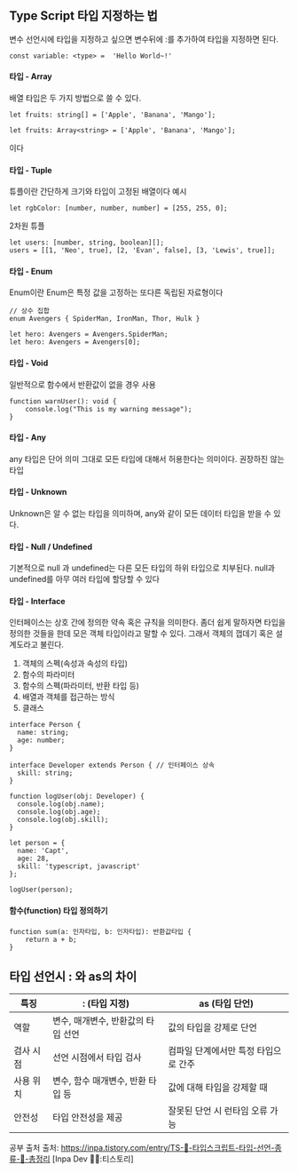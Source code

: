 ## Type Script 타입 지정하는 법

변수 선언시에 타입을 지정하고 싶으면 변수뒤에 :를 추가하여 타입을 지정하면 된다.
```tsx
const variable: <type> =  'Hello World~!'
```
#### 타입 - Array
배열 타입은 두 가지 방법으로 쓸 수 있다.
```tsx
let fruits: string[] = ['Apple', 'Banana', 'Mango'];
```
```tsx
let fruits: Array<string> = ['Apple', 'Banana', 'Mango'];
```
이다

#### 타입 - Tuple
튜플이란 간단하게 크기와 타입이 고정된 배열이다
예시
```tsx
let rgbColor: [number, number, number] = [255, 255, 0];
```
2차원 튜플
```tsx
let users: [number, string, boolean][];
users = [[1, 'Neo', true], [2, 'Evan', false], [3, 'Lewis', true]];
```

#### 타입 - Enum
Enum이란 Enum은 특정 값을 고정하는 또다른 독립된 자료형이다

```tsx
// 상수 집합
enum Avengers { SpiderMan, IronMan, Thor, Hulk }

let hero: Avengers = Avengers.SpiderMan;
let hero: Avengers = Avengers[0];
```

#### 타입 - Void
일반적으로 함수에서 반환값이 없을 경우 사용
```tsx
function warnUser(): void {
	console.log("This is my warning message");
}
```


#### 타입 - Any
any 타입은 단어 의미 그대로 모든 타입에 대해서 허용한다는 의미이다.
권장하진 않는 타입


#### 타입 - Unknown
Unknown은 알 수 없는 타입을 의미하며, any와 같이 모든 데이터 타입을 받을 수 있다.

#### 타입 - Null / Undefined
기본적으로 null 과 undefined는 다른 모든 타입의 하위 타입으로 치부된다.
null과 undefined를 아무 여러 타입에 할당할 수 있다


#### 타입 - Interface
인터페이스는 상호 간에 정의한 약속 혹은 규칙을 의미한다.
좀더 쉽게 말하자면 타입을 정의한 것들을 한데 모은 객체 타입이라고 말할 수 있다. 그래서 객체의 껍데기 혹은 설계도라고 불린다.

1. 객체의 스펙(속성과 속성의 타입)
2. 함수의 파라미터
3. 함수의 스펙(파라미터, 반환 타입 등)
4. 배열과 객체를 접근하는 방식
5. 클래스
```tsx
interface Person {
  name: string;
  age: number;
}

interface Developer extends Person { // 인터페이스 상속
  skill: string;
}

function logUser(obj: Developer) {
  console.log(obj.name);
  console.log(obj.age);
  console.log(obj.skill);
}

let person = { 
  name: 'Capt', 
  age: 28, 
  skill: 'typescript, javascript' 
};

logUser(person);
```

#### 함수(function) 타입 정의하기
```tsx
function sum(a: 인자타입, b: 인자타입): 반환값타입 {
	return a + b;
}
```


## 타입 선언시 : 와 as의 차이
|특징| : (타입 지정)|as (타입 단언)|
|----|-------------|------------|
|역할|변수, 매개변수, 반환값의 타입 선언|값의 타입을 강제로 단언|
|검사 시점|선언 시점에서 타입 검사|컴파일 단계에서만 특정 타입으로 간주|
|사용 위치|변수, 함수 매개변수, 반환 타입 등|값에 대해 타입을 강제할 때|
|안전성|타입 안전성을 제공|잘못된 단언 시 런타임 오류 가능|


공부 출처
출처: https://inpa.tistory.com/entry/TS-📘-타입스크립트-타입-선언-종류-💯-총정리 [Inpa Dev 👨‍💻:티스토리]
